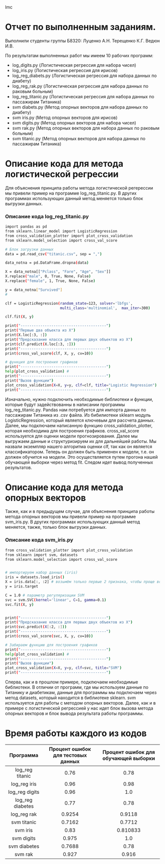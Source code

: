 lmc
# Отчет по выполненным заданиям.

Выполнили студенты группы Б8320:
Луценко А.Н.
Терещенко К.Г.
Ведюн И.В.


По результатам выполненных работ мы имеем 10 рабочих программ:

  - log_digits.py (Логистическая регрессия для набора чисел)
  - log_iris.py (Логистическая регрессия для ирисов)
  - log_reg_diabets.py (Логистическая регрессия для набора данных по диабету)
  - log_reg_rak.py (Логистическая регрессия для набора данных по раковым больным)
  - log_reg_titanic.py (Логистическая регрессия для набора данных по пассажирам Титаника)
  - svm diabets.py (Метод опорных векторов для набора данных по диабету)
  - svm iris.py (Метод опорных векторов для ирисов)
  - svm digits.py (Метод опорных векторов для набора чисел)
  - svm rak.py (Метод опорных векторов для набора данных по раковым больным)
  - svm titanic.py (Метод опорных векторов для набора данных по пассажирам Титаника)

# Описание кода для метода логистической регрессии

Для объяснения принципа работы метода логистической регерессии мы привели пример на программе log_reg_titanic.py. В других программах использующих данный метод меняется только блок выгрузки данных.

### Описание кода log_reg_titanic.py

```sh
import pandas as pd
from sklearn.linear_model import LogisticRegression
from cross_validation_plotter import plot_cross_validation
from sklearn.model_selection import cross_val_score

# Блок загрузки данных
data = pd.read_csv("titanic.csv", sep = ",")

data_notna = pd.DataFrame.dropna(data)

X = data_notna[["Pclass", "Fare", "Age", "Sex"]]
X.replace("male", 0, True, None, False)
X.replace("female", 1, True, None, False)

y = data_notna["Survived"]
#

clf = LogisticRegression(random_state=123, solver='lbfgs',
                         multi_class='multinomial',  max_iter=300)

clf.fit(X, y)

print("---------------------------------------")
print("Первые два объекта из X")
print(X.loc[:3, :])
print("Предсказание класса для первых двух объектов из X")
print(clf.predict(X.loc[:3, :]))
print("---------------------------------------")
print(cross_val_score(clf, X, y, cv=10))

# функция для построения графиков 
print("---------------------------------------")
help(plot_cross_validation) # 
print("---------------------------------------")
print("Вызов функции")
plot_cross_validation(X=X, y=y, clf=clf, title="Logistic Regression")
print("---------------------------------------")
```
Изначально, нужно подключить необходимые библиотеки и функции, которые будут задействованны в написании программы log_reg_titanic.py. Pandas нам потребуется для импорта данных по пассажирам Титаника из .csv файла. Из бибилиотеки sklearn модуль LogisticRegression, который является ключевым для рассчета данных. Далее, мы подключаем написанную функцию cross_validation_plotter, которая необходима для построения графиков. cross_val_score используется для оценки модели прогнозирования. 
Далее мы выгружаем данные и структуризируем их для дальнейшей работы. 
Мы назвали экземпляр нашего алгоритма оценки clf, так как он является классификатором. Теперь он должен быть применен к модели, т.е. он должен обучится на модели. Это осуществляется путем прогона нашей обучающей выборки через метод fit. 
Следом идет вывод полученных результатов.

# Описание кода для метода опорных векторов

Также, как и в предыдущем случае, для объяснения принципа работы метода опорных векторов мы привели пример на программе svm_iris.py. В других программах использующих данный метод меняется, также, только блок выгрузки данных.

### Описание кода svm_iris.py

```sh
from cross_validation_plotter import plot_cross_validation
from sklearn import svm, datasets
from sklearn.model_selection import cross_val_score


# импортируем набор данных (iris)
iris = datasets.load_iris()
X = iris.data[:, :2] # возьмём только первые 2 признака, чтобы проще воспринять вывод
y = iris.target

C = 1.0 # параметр регуляризации SVM
svc = svm.SVC(kernel='linear', C=1, gamma=0.1)
svc.fit(X, y)


print("---------------------------------------")
print("Предсказание класса для первых двух объектов из X")
print(svc.predict(X[:2, :]))
print("---------------------------------------")
print(cross_val_score(svc, X, y, cv=10))

# Забираем функцию для построения графиков
print("---------------------------------------")
help(plot_cross_validation) # 
print("---------------------------------------")
print("Вызов функции")
plot_cross_validation(X=X, y=y, clf=svc, title="SVM")
print("---------------------------------------")

```

Сперва, как и в прошлом примере, подключаем необходимые библиотеки. В отличии от программ, где мы используем данные по Титанику и диабетикам, данные для программы мы подключаем через метод datasets, который находится в библиотеке sklearn. svm используется для работы с методом опорных векторов. 
Далее, как и в примере с логистической регрессией у нас идет блок вызова метода опорных векторов и блок вывода результата работы программы.

# Время работы каждого из кодов
|     Программа    | Процент ошибок для тестовых данных | Процент ошибок для обучающей выборки |
|:----------------:|:----------------------------------:|:------------------------------------:|
|  log_reg titanic | 0.76 | 0.78 |
|   log_reg iris   | 0.96 | 0.98 |
| log_reg digits   | 0.96 | 1.0 |
| log_reg diabetes | 0.77 | 0.78 |
| log_reg rak      | 0.9254 | 0.9118 |
| svm titanic      | 0.7162 | 0.7712 |
| svm iris         | 0.83 | 0.810833 |
| svm digits       | 0.975 | 1.0 |
| svm diabetes     | 0.7688 | 0.78 |
| svm rak          | 0.927 | 0.916 |
